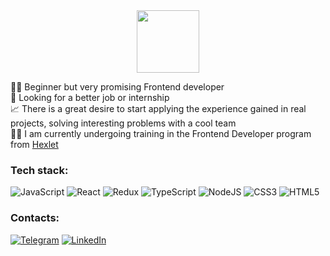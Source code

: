 <div id="header" align="center">
  <img src="https://i.ibb.co/RbWBX7K/image-2023-12-08-18-39-14.png" width="100"/>
</div>

👨‍💻 Beginner but very promising Frontend developer   
🔎 Looking for a better job or internship  
📈 There is a great desire to start applying the experience gained in real projects, solving interesting problems with a cool team  
👨‍🎓 I am currently undergoing training in the Frontend Developer program from [Hexlet](https://ru.hexlet.io/)  

### Tech stack:
![JavaScript](https://img.shields.io/badge/javascript-%23323330.svg?style=for-the-badge&logo=javascript&logoColor=%23F7DF1E)
![React](https://img.shields.io/badge/react-%2320232a.svg?style=for-the-badge&logo=react&logoColor=%2361DAFB)
![Redux](https://img.shields.io/badge/redux-%23593d88.svg?style=for-the-badge&logo=redux&logoColor=white)
![TypeScript](https://img.shields.io/badge/typescript-%23007ACC.svg?style=for-the-badge&logo=typescript&logoColor=white)
![NodeJS](https://img.shields.io/badge/node.js-6DA55F?style=for-the-badge&logo=node.js&logoColor=white)
![CSS3](https://img.shields.io/badge/css3-%231572B6.svg?style=for-the-badge&logo=css3&logoColor=white)
![HTML5](https://img.shields.io/badge/html5-%23E34F26.svg?style=for-the-badge&logo=html5&logoColor=white)

### Сontacts:
[![Telegram](https://img.shields.io/badge/-Telegram-090909?style=for-the-badge&logo=telegram&logoColor=27A0D9)](https://t.me/unclebusy)
[![LinkedIn](https://img.shields.io/badge/-LinkedIn-090909?style=for-the-badge&logo=linkedin&logoColor=007BB6)](https://www.linkedin.com/in/unclebusy)
